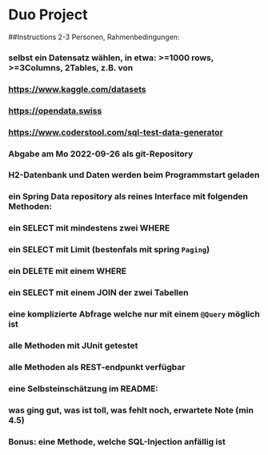 # Duo Project
##Instructions
2-3 Personen, Rahmenbedingungen:

### selbst ein Datensatz wählen, in etwa: >=1000 rows, >=3Columns, 2Tables, z.B. von
### https://www.kaggle.com/datasets
### https://opendata.swiss
### https://www.coderstool.com/sql-test-data-generator
### Abgabe am Mo 2022-09-26 als git-Repository
### H2-Datenbank und Daten werden beim Programmstart geladen
### ein Spring Data repository als reines Interface mit folgenden Methoden:
### ein SELECT mit mindestens zwei WHERE
### ein SELECT mit Limit (bestenfals mit spring `Paging`)
### ein DELETE mit einem WHERE
### ein SELECT mit einem JOIN der zwei Tabellen
### eine komplizierte Abfrage welche nur mit einem `@Query` möglich ist
### alle Methoden mit JUnit getestet
### alle Methoden als REST-endpunkt verfügbar
### eine Selbsteinschätzung im README:
### was ging gut, was ist toll, was fehlt noch, erwartete Note (min 4.5)
### Bonus: eine Methode, welche SQL-Injection anfällig ist
